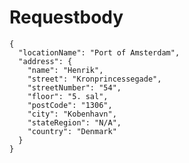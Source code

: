 # Requestbody
    {
      "locationName": "Port of Amsterdam",
      "address": {
        "name": "Henrik",
        "street": "Kronprincessegade",
        "streetNumber": "54",
        "floor": "5. sal",
        "postCode": "1306",
        "city": "Kobenhavn",
        "stateRegion": "N/A",
        "country": "Denmark"
      }
    }
